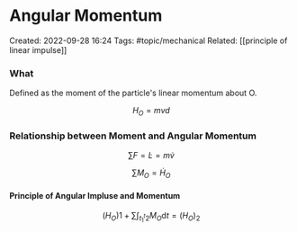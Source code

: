 # Angular Momentum
Created: 2022-09-28 16:24
Tags: #topic/mechanical
Related: [[principle of linear impulse]]

### What
Defined as the moment of the particle's linear momentum about O.

$$H_O = mv d$$

### Relationship between Moment and Angular Momentum
$$\sum F = \dot L = m \dot v$$

$$\sum M_O = \dot H_O$$

#### Principle of Angular Impluse and Momentum
$$(H_O)1 + \sum \int_t_1^t_2 M_O  \mathrm d t = (H_O)_2$$
